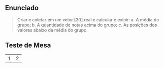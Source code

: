## Enunciado

> Criar e coletar em um vetor [30] real e calcular e exibir: 
> a. A média do grupo; 
> b. A quantidade de notas acima do grupo; 
> c. As posições dos valores abaixo da média do grupo. 

## Teste de Mesa

| | |
| --- | --- |
| 1 | 2 |
